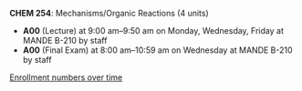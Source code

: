 **CHEM 254**: Mechanisms/Organic Reactions (4 units)

- **A00** (Lecture) at 9:00 am–9:50 am on Monday, Wednesday, Friday at MANDE B-210 by staff
- **A00** (Final Exam) at 8:00 am–10:59 am on Wednesday at MANDE B-210 by staff

[Enrollment numbers over time](./CHEM254.tsv)

